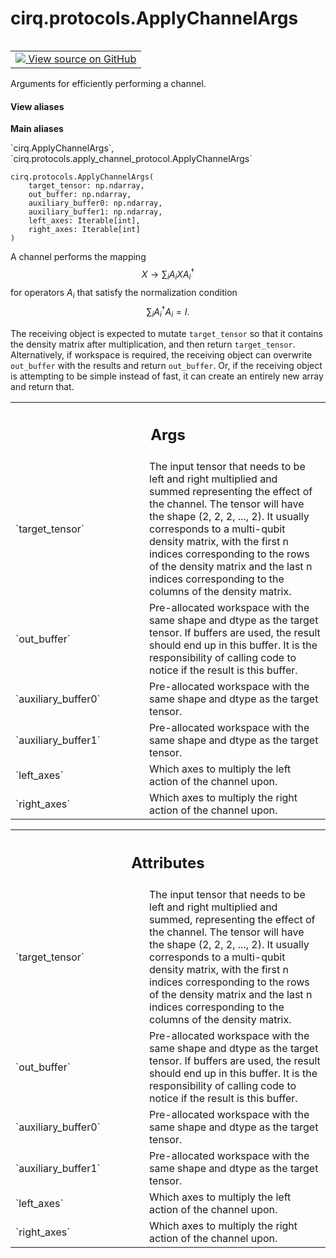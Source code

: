 <div itemscope itemtype="http://developers.google.com/ReferenceObject">
<meta itemprop="name" content="cirq.protocols.ApplyChannelArgs" />
<meta itemprop="path" content="Stable" />
<meta itemprop="property" content="__init__"/>
</div>

# cirq.protocols.ApplyChannelArgs

<!-- Insert buttons and diff -->

<table class="tfo-notebook-buttons tfo-api" align="left">

<td>
  <a target="_blank" href="https://github.com/quantumlib/cirq/tree/master/cirq/protocols/apply_channel_protocol.py">
    <img src="https://www.tensorflow.org/images/GitHub-Mark-32px.png" />
    View source on GitHub
  </a>
</td>
</table>



Arguments for efficiently performing a channel.

<section class="expandable">
  <h4 class="showalways">View aliases</h4>
  <p>
<b>Main aliases</b>
<p>`cirq.ApplyChannelArgs`, `cirq.protocols.apply_channel_protocol.ApplyChannelArgs`</p>
</p>
</section>

<pre class="devsite-click-to-copy prettyprint lang-py tfo-signature-link">
<code>cirq.protocols.ApplyChannelArgs(
    target_tensor: np.ndarray,
    out_buffer: np.ndarray,
    auxiliary_buffer0: np.ndarray,
    auxiliary_buffer1: np.ndarray,
    left_axes: Iterable[int],
    right_axes: Iterable[int]
)
</code></pre>



<!-- Placeholder for "Used in" -->

A channel performs the mapping
    $$
    X \rightarrow \sum_i A_i X A_i^\dagger
    $$
for operators $A_i$ that satisfy the normalization condition
    $$
    \sum_i A_i^\dagger A_i = I.
    $$

The receiving object is expected to mutate `target_tensor` so that it
contains the density matrix after multiplication, and then return
`target_tensor`. Alternatively, if workspace is required,
the receiving object can overwrite `out_buffer` with the results
and return `out_buffer`. Or, if the receiving object is attempting to
be simple instead of fast, it can create an entirely new array and
return that.

<!-- Tabular view -->
 <table class="responsive fixed orange">
<colgroup><col width="214px"><col></colgroup>
<tr><th colspan="2"><h2 class="add-link">Args</h2></th></tr>

<tr>
<td>
`target_tensor`
</td>
<td>
The input tensor that needs to be left and right
multiplied and summed representing the effect of the channel.
The tensor will have the shape (2, 2, 2, ..., 2). It usually
corresponds to a multi-qubit density matrix, with the first
n indices corresponding to the rows of the density matrix and
the last n indices corresponding to the columns of the density
matrix.
</td>
</tr><tr>
<td>
`out_buffer`
</td>
<td>
Pre-allocated workspace with the same shape and
dtype as the target tensor. If buffers are used, the result
should end up in this buffer. It is the responsibility of
calling code to notice if the result is this buffer.
</td>
</tr><tr>
<td>
`auxiliary_buffer0`
</td>
<td>
Pre-allocated workspace with the same shape and
dtype as the target tensor.
</td>
</tr><tr>
<td>
`auxiliary_buffer1`
</td>
<td>
Pre-allocated workspace with the same shape
and dtype as the target tensor.
</td>
</tr><tr>
<td>
`left_axes`
</td>
<td>
Which axes to multiply the left action of the channel
upon.
</td>
</tr><tr>
<td>
`right_axes`
</td>
<td>
Which axes to multiply the right action of the channel
upon.
</td>
</tr>
</table>





<!-- Tabular view -->
 <table class="responsive fixed orange">
<colgroup><col width="214px"><col></colgroup>
<tr><th colspan="2"><h2 class="add-link">Attributes</h2></th></tr>

<tr>
<td>
`target_tensor`
</td>
<td>
The input tensor that needs to be left and right
multiplied and summed, representing the effect of the channel.
The tensor will have the shape (2, 2, 2, ..., 2). It usually
corresponds to a multi-qubit density matrix, with the first
n indices corresponding to the rows of the density matrix and
the last n indices corresponding to the columns of the density
matrix.
</td>
</tr><tr>
<td>
`out_buffer`
</td>
<td>
Pre-allocated workspace with the same shape and
dtype as the target tensor. If buffers are used, the result should
end up in this buffer. It is the responsibility of calling code
to notice if the result is this buffer.
</td>
</tr><tr>
<td>
`auxiliary_buffer0`
</td>
<td>
Pre-allocated workspace with the same shape and dtype
as the target tensor.
</td>
</tr><tr>
<td>
`auxiliary_buffer1`
</td>
<td>
Pre-allocated workspace with the same shape
and dtype as the target tensor.
</td>
</tr><tr>
<td>
`left_axes`
</td>
<td>
Which axes to multiply the left action of the channel upon.
</td>
</tr><tr>
<td>
`right_axes`
</td>
<td>
Which axes to multiply the right action of the channel upon.
</td>
</tr>
</table>



